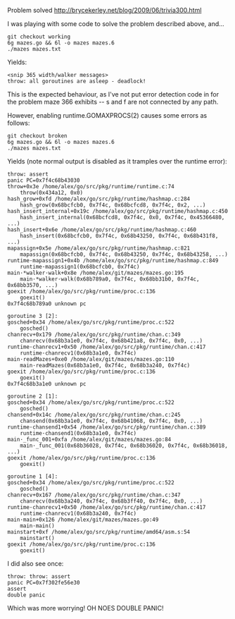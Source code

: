 Problem solved
http://brycekerley.net/blog/2009/06/trivia300.html

I was playing with some code to solve the problem described above, and...

    git checkout working
    6g mazes.go && 6l -o mazes mazes.6
    ./mazes mazes.txt

Yields:

    <snip 365 width/walker messages>
    throw: all goroutines are asleep - deadlock!

This is the expected behaviour, as I've not put error detection code in for the
problem maze 366 exhibits -- s and f are not connected by any path.

However, enabling runtime.GOMAXPROCS(2) causes some errors as follows:

    git checkout broken
    6g mazes.go && 6l -o mazes mazes.6
    ./mazes mazes.txt

Yields (note normal output is disabled as it tramples over the runtime error):

    throw: assert
    panic PC=0x7f4c68b43030
    throw+0x3e /home/alex/go/src/pkg/runtime/runtime.c:74
        throw(0x434a12, 0x0)
    hash_grow+0xfd /home/alex/go/src/pkg/runtime/hashmap.c:284
        hash_grow(0x68bcfcb0, 0x7f4c, 0x68bcfcd8, 0x7f4c, 0x2, ...)
    hash_insert_internal+0x19c /home/alex/go/src/pkg/runtime/hashmap.c:450
        hash_insert_internal(0x68bcfcd8, 0x7f4c, 0x0, 0x7f4c, 0x45366480, ...)
    hash_insert+0x6e /home/alex/go/src/pkg/runtime/hashmap.c:460
        hash_insert(0x68bcfcb0, 0x7f4c, 0x68b43250, 0x7f4c, 0x68b431f8, ...)
    mapassign+0x5e /home/alex/go/src/pkg/runtime/hashmap.c:821
        mapassign(0x68bcfcb0, 0x7f4c, 0x68b43250, 0x7f4c, 0x68b43258, ...)
    runtime·mapassign1+0x4b /home/alex/go/src/pkg/runtime/hashmap.c:849
        runtime·mapassign1(0x68bcfcb0, 0x7f4c)
    main·*walker·walk+0x8e /home/alex/git/mazes/mazes.go:195
        main·*walker·walk(0x68b789a0, 0x7f4c, 0x68bb31b0, 0x7f4c, 0x68bb3570, ...)
    goexit /home/alex/go/src/pkg/runtime/proc.c:136
        goexit()
    0x7f4c68b789a0 unknown pc

    goroutine 3 [2]:
    gosched+0x34 /home/alex/go/src/pkg/runtime/proc.c:522
        gosched()
    chanrecv+0x179 /home/alex/go/src/pkg/runtime/chan.c:349
        chanrecv(0x68b3a1e0, 0x7f4c, 0x68b421a8, 0x7f4c, 0x0, ...)
    runtime·chanrecv1+0x50 /home/alex/go/src/pkg/runtime/chan.c:417
        runtime·chanrecv1(0x68b3a1e0, 0x7f4c)
    main·readMazes+0xe0 /home/alex/git/mazes/mazes.go:110
        main·readMazes(0x68b3a1e0, 0x7f4c, 0x68b3a240, 0x7f4c)
    goexit /home/alex/go/src/pkg/runtime/proc.c:136
        goexit()
    0x7f4c68b3a1e0 unknown pc

    goroutine 2 [1]:
    gosched+0x34 /home/alex/go/src/pkg/runtime/proc.c:522
        gosched()
    chansend+0x14c /home/alex/go/src/pkg/runtime/chan.c:245
        chansend(0x68b3a1e0, 0x7f4c, 0x68b41068, 0x7f4c, 0x0, ...)
    runtime·chansend1+0x54 /home/alex/go/src/pkg/runtime/chan.c:389
        runtime·chansend1(0x68b3a1e0, 0x7f4c)
    main·_func_001+0xfa /home/alex/git/mazes/mazes.go:84
        main·_func_001(0x68b36028, 0x7f4c, 0x68b36020, 0x7f4c, 0x68b36018, ...)
    goexit /home/alex/go/src/pkg/runtime/proc.c:136
        goexit()

    goroutine 1 [4]:
    gosched+0x34 /home/alex/go/src/pkg/runtime/proc.c:522
        gosched()
    chanrecv+0x167 /home/alex/go/src/pkg/runtime/chan.c:347
        chanrecv(0x68b3a240, 0x7f4c, 0x68b3ff40, 0x7f4c, 0x0, ...)
    runtime·chanrecv1+0x50 /home/alex/go/src/pkg/runtime/chan.c:417
        runtime·chanrecv1(0x68b3a240, 0x7f4c)
    main·main+0x126 /home/alex/git/mazes/mazes.go:49
        main·main()
    mainstart+0xf /home/alex/go/src/pkg/runtime/amd64/asm.s:54
        mainstart()
    goexit /home/alex/go/src/pkg/runtime/proc.c:136
        goexit()

I did also see once:

    throw: throw: assert
    panic PC=0x7f302fe56e30
    assert
    double panic

Which was more worrying! OH NOES DOUBLE PANIC!

